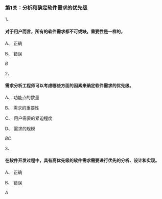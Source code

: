 ### 第1关：分析和确定软件需求的优先级

1、

#### 对于用户而言，所有的软件需求都不可或缺，重要性是一样的。


A、
正确

B、
错误

*B*

2、

#### 需求分析工程师可以考虑哪些方面的因素来确定软件需求的优先级。


A、
功能点的数量


B、
需求的重要性


C、
用户需要的紧迫程度

D、
需求的规模

*BC*

3、

#### 在软件开发过程中，具有高优先级的软件需求需要进行优先的分析、设计和实现。


A、
正确

B、
错误

*A*